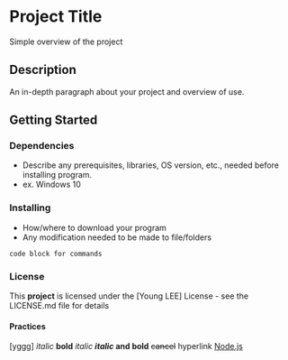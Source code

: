 # Project Title

Simple overview of the project

## Description
An in-depth paragraph about your project and overview of use.

## Getting Started
### Dependencies
- Describe any prerequisites, libraries, OS version, etc., needed before installing program.
- ex. Windows 10

### Installing
- How/where to download your program
- Any modification needed to be made to file/folders

```
code block for commands
```

### License

This **project** is licensed under the [Young LEE] License - see the LICENSE.md file for details

#### Practices
[yggg]
*italic*
**bold**
_italic_
**_italic_ and bold**
~~cancel~~
hyperlink [Node.js](https://nodejs.org/)
